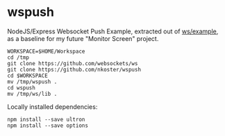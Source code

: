 # wspush

NodeJS/Express Websocket Push Example, extracted out of [ws/example](https://github.com/websockets/ws/tree/master/examples/serverstats), as a baseline for my future "Monitor Screen" project.

    WORKSPACE=$HOME/Workspace
    cd /tmp
    git clone https://github.com/websockets/ws
    git clone https://github.com/nkoster/wspush
    cd $WORKSPACE
    mv /tmp/wspush .
    cd wspush
    mv /tmp/ws/lib .
    
Locally installed dependencies:

    npm install --save ultron
    npm install --save options
